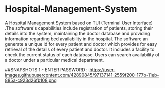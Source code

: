 # Hospital-Management-System
A Hospital Management System based on TUI (Terminal User Interface) .The software's capabilities include registration of patients, storing their details into the system, maintaining the doctor database and providing information regarding bed availability in the hospital. The software an generate a unique id for every patient and doctor which provides for easy retrieval of the details of every patient and doctor. It includes a facility to check the current status of each database. Users can search availability of a doctor under a particular medical department.

##SNAPSHOTS
1:- ENTER PASSWORD :-https://user-images.githubusercontent.com/42890845/97137141-2559f200-177b-11eb-885a-c923d26fb108.png
